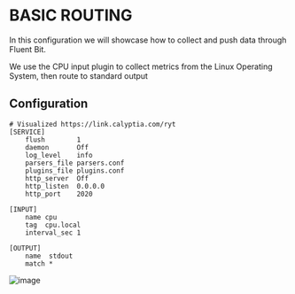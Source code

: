 # BASIC ROUTING
In this configuration we will showcase how to collect and push data through Fluent Bit.

We use the CPU input plugin to collect metrics from the Linux Operating System, then route to standard output

## Configuration
```
# Visualized https://link.calyptia.com/ryt
[SERVICE]
    flush        1 
    daemon       Off
    log_level    info
    parsers_file parsers.conf
    plugins_file plugins.conf
    http_server  Off
    http_listen  0.0.0.0
    http_port    2020

[INPUT]
    name cpu
    tag  cpu.local
    interval_sec 1

[OUTPUT]
    name  stdout
    match *
```
![image](https://user-images.githubusercontent.com/3642874/111241062-9af31d00-85b9-11eb-8eba-2a9d9622ac11.png)
